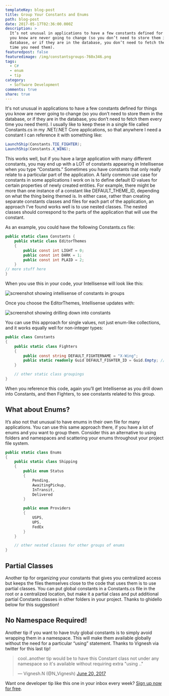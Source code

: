 ```yaml
---
templateKey: blog-post
title: Group Your Constants and Enums
path: blog-post
date: 2017-05-17T02:36:00.000Z
description: >
  It’s not unusual in applications to have a few constants defined for things
  you know are never going to change (so you don’t need to store them in the
  database, or if they are in the database, you don’t need to fetch them every
  time you need them).
featuredpost: false
featuredimage: /img/constantsgroups-760x346.png
tags:
  - C#
  - enum
  - tip
category:
  - Software Development
comments: true
share: true
---
```

It's not unusual in applications to have a few constants defined for things you know are never going to change (so you don’t need to store them in the database, or if they are in the database, you don’t need to fetch them every time you need them). I usually like to keep these in a single file called Constants.cs in my .NET/.NET Core applications, so that anywhere I need a constant I can reference it with something like:

```csharp
LaunchShip(Constants.TIE_FIGHTER);
LaunchShip(Constants.X_WING);
```

This works well, but if you have a large application with many different constants, you may end up with a LOT of constants appearing in Intellisense when you type “Constants.” Sometimes you have constants that only really relate to a particular part of the application. A fairly common use case for constants in some applications I work on is to define default ID values for certain properties of newly created entities. For example, there might be more than one instance of a constant like DEFAULT_THEME_ID, depending on what the thing being themed is. In either case, rather than creating separate constants classes and files for each part of the application, an approach I’ve found works well is to use nested classes. The nested classes should correspond to the parts of the application that will use the constant.

As an example, you could have the following Constants.cs file:

```csharp
public static class Constants {
    public static class EditorThemes
    {
        public const int LIGHT = 0;
        public const int DARK = 1;
        public const int PLAID = 2;
    }
// more stuff here
}
```

When you use this in your code, your Intellisense will look like this:

![screenshot showing intellisense of constants in groups](/img/constantsgroups.png)

Once you choose the EditorThemes, Intellisense updates with:

![screenshot showing drilling down into constants](/img/constantsgroupsoptions.png)

You can use this approach for single values, not just enum-like collections, and it works equally well for non-integer types:

```csharp
public class Constants
{
    public static class Fighters
    {
        public const string DEFAULT_FIGHTERNAME = "X-Wing";
        public static readonly Guid DEFAULT_FIGHTER_ID = Guid.Empty; // static readonly values work, too
    }

    // other static class groupings
}
```

When you reference this code, again you’ll get Intellisense as you drill down into Constants, and then Fighters, to see constants related to this group.

## What about Enums?

It’s also not that unusual to have enums in their own file for many applications. You can use this same approach there, if you have a lot of enums and you want to group them. Consider this an alternative to using folders and namespaces and scattering your enums throughout your project file system.

```csharp
public static class Enums
{
    public static class Shipping
    {
        public enum Status
        {
            Pending,
            AwaitingPickup,
            InTransit,
            Delivered
        }

        public enum Providers
        {
            USPS,
            UPS,
            FedEx
        }
    }

    // other nested classes for other groups of enums
}
```

## Partial Classes

Another tip for organizing your constants that gives you centralized access but keeps the files themselves close to the code that uses them is to use partial classes. You can put global constants in a Constants.cs file in the root or a centralized location, but make it a partial class and put additional partial Constants classes in other folders in your project. Thanks to ghidello below for this suggestion!

## No Namespace Required!

Another tip if you want to have truly global constants is to simply avoid wrapping them in a namespace. This will make them available globally without the need for a particular “using” statement. Thanks to Vignesh via twitter for this last tip!

<blockquote class="twitter-tweet" data-lang="en">
<p lang="en" dir="ltr">cool..another tip would be to have this Constant class not under any namespace so it's available without requiring extra "using .."</p>
— Vignesh.N (@N_Vignesh) <a href="https://twitter.com/N_Vignesh/status/877247715993931777">June 20, 2017</a></blockquote>
<script src="//platform.twitter.com/widgets.js" charset="utf-8" async=""></script>

Want one developer tip like this one in your inbox every week? [Sign up now for free](http://ardalis.com/tips).

